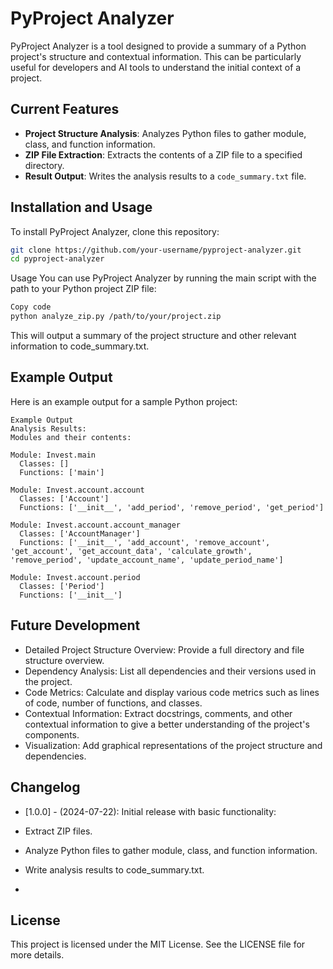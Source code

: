 # PyProject Analyzer

PyProject Analyzer is a tool designed to provide a summary of a Python project's structure and contextual information. This can be particularly useful for developers and AI tools to understand the initial context of a project.

## Current Features

- **Project Structure Analysis**: Analyzes Python files to gather module, class, and function information.
- **ZIP File Extraction**: Extracts the contents of a ZIP file to a specified directory.
- **Result Output**: Writes the analysis results to a `code_summary.txt` file.

## Installation and Usage

To install PyProject Analyzer, clone this repository:

```bash
git clone https://github.com/your-username/pyproject-analyzer.git
cd pyproject-analyzer
```

Usage
You can use PyProject Analyzer by running the main script with the path to your Python project ZIP file:

```bash
Copy code
python analyze_zip.py /path/to/your/project.zip
```
This will output a summary of the project structure and other relevant information to code_summary.txt.

## Example Output
Here is an example output for a sample Python project:

```
Example Output
Analysis Results:
Modules and their contents:

Module: Invest.main
  Classes: []
  Functions: ['main']

Module: Invest.account.account
  Classes: ['Account']
  Functions: ['__init__', 'add_period', 'remove_period', 'get_period']

Module: Invest.account.account_manager
  Classes: ['AccountManager']
  Functions: ['__init__', 'add_account', 'remove_account', 'get_account', 'get_account_data', 'calculate_growth', 'remove_period', 'update_account_name', 'update_period_name']

Module: Invest.account.period
  Classes: ['Period']
  Functions: ['__init__']
 ```
  
## Future Development
- Detailed Project Structure Overview: Provide a full directory and file structure overview.
- Dependency Analysis: List all dependencies and their versions used in the project.
- Code Metrics: Calculate and display various code metrics such as lines of code, number of functions, and classes.
- Contextual Information: Extract docstrings, comments, and other contextual information to give a better understanding of the project's components.
- Visualization: Add graphical representations of the project structure and dependencies.


## Changelog
- [1.0.0] - (2024-07-22):  Initial release with basic functionality:
-   Extract ZIP files.
-   Analyze Python files to gather module, class, and function information.
-   Write analysis results to code_summary.txt.

 - 
## License
This project is licensed under the MIT License. See the LICENSE file for more details.

